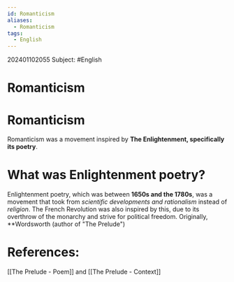 ```yaml
---
id: Romanticism
aliases:
  - Romanticism
tags:
  - English
---
```

202401102055
Subject: #English


# Romanticism



# Romanticism

Romanticism was a movement inspired by **The Enlightenment, specifically its poetry**.

# What was Enlightenment poetry?

Enlightenment poetry, which was between **1650s and the 1780s**, was a movement that took from *scientific developments and rationalism* instead of *religion*. The French Revolution was also inspired by this, due to its overthrow of the monarchy and strive for political freedom. Originally, **Wordsworth (author of "The Prelude")

# **References:** 
[[The Prelude - Poem]] and [[The Prelude - Context]]
